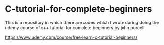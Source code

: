 # C-tutorial-for-complete-beginners


This is a repository in which there are codes which I wrote during doing the udemy course of c++ tutorial for complete beginners by john purcell 

  https://www.udemy.com/course/free-learn-c-tutorial-beginners/

